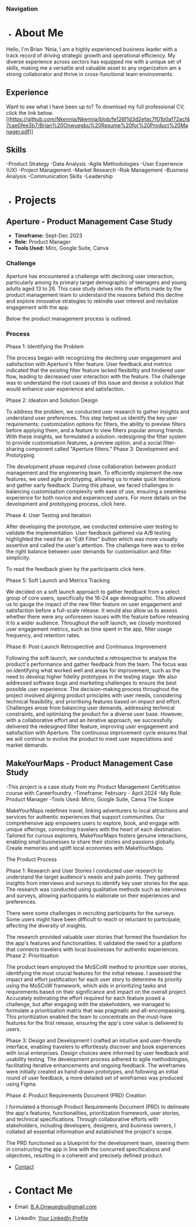### Navigation
- # About Me

Hello, I'm Brian 'Nnia, I am a highly experienced business leader with a track record of driving strategic growth and operational efficiency. My diverse experience across sectors has equipped me with a unique set of skills, making me a versatile and valuable asset to any organization am a strong collaborator and thrive in cross-functional team environments.

## Experience
Want to see what I have been up to?
To download my full professional CV, click the link below.
[(https://github.com/Nkennia/Nkennia/blob/fe126f1d3d2efac7f01b0af72acf47cae0fee3b7/Brian%20Onwuegbu%20Resume%20for%20Product%20Manager.pdf)]



## Skills

-Product Strategy
-Data Analysis
-Agile Methodologies
-User Experience (UX)
-Project Management
-Market Research
-Risk Management
-Business Analysis
-Communication Skills
-Leadership



- # Projects

## Aperture - Product Management Case Study

- **Timeframe:** Sept-Dec 2023
- **Role:** Product Manager
- **Tools Used:** Miro, Google Suite, Canva

### Challenge


Aperture has encountered a challenge with declining user interaction, particularly among its primary target demographic of teenagers and young adults aged 13 to 26. This case study delves into the efforts made by the product management team to understand the reasons behind this decline and explore innovative strategies to rekindle user interest and revitalize engagement with the app.

Below the product management process is outlined.

### Process

Phase 1: Identifying the Problem

The process began with recognizing the declining user engagement and satisfaction with Aperture's filter feature. User feedback and metrics indicated that the existing filter feature lacked flexibility and hindered user flow, leading to decreased user interaction with the feature. The challenge was to understand the root causes of this issue and devise a solution that would enhance user experience and satisfaction.

Phase 2: Ideation and Solution Design

To address the problem, we conducted user research to gather insights and understand user preferences. This step helped us identify the key user requirements: customization options for filters, the ability to preview filters before applying them, and a feature to view filters popular among friends. With these insights, we formulated a solution: redesigning the filter system to provide customisation features, a preview option, and a social filter-sharing component called "Aperture filters."
Phase 3: Development and Prototyping

The development phase required close collaboration between product management and the engineering team. To efficiently implement the new features, we used agile prototyping, allowing us to make quick iterations and gather early feedback. During this phase, we faced challenges in balancing customisation complexity with ease of use, ensuring a seamless experience for both novice and experienced users.
For more details on the development and prototyping process, click here.

Phase 4: User Testing and Iteration

After developing the prototype, we conducted extensive user testing to validate the implementation. User feedback gathered via A/B testing highlighted the need for an "Edit Filter" button which was more visually assertive and called the user's attention. The challenge here was to strike the right balance between user demands for customisation and filter simplicity.

To read the feedback given by the participants click here.


Phase 5: Soft Launch and Metrics Tracking

We decided on a soft launch approach to gather feedback from a select group of core users, specifically the 16-24 age demographic. This allowed us to gauge the impact of the new filter feature on user engagement and satisfaction before a full-scale release. It would also allow us to assess whether there were any unforeseen issues with the feature before releasing it to a wider audience. Throughout the soft launch, we closely monitored user engagement metrics, such as time spent in the app, filter usage frequency, and retention rates.


Phase 6: Post-Launch Retrospective and Continuous Improvement

Following the soft launch, we conducted a retrospective to analyse the product's performance and gather feedback from the team. The focus was on identifying what worked well and areas for improvement, such as the need to develop higher fidelity prototypes in the testing stage. We also addressed software bugs and marketing challenges to ensure the best possible user experience.
The decision-making process throughout the project involved aligning product principles with user needs, considering technical feasibility, and prioritising features based on impact and effort. Challenges arose from balancing user demands, addressing technical constraints, and optimising the product for a diverse user base. However, with a collaborative effort and an iterative approach, we successfully delivered the redesigned filter feature, improving user engagement and satisfaction with Aperture. The continuous improvement cycle ensures that we will continue to evolve the product to meet user expectations and market demands.


## MakeYourMaps - Product Management Case Study

-This project is a case study from my Product Management Certification course with Careerfoundry.
-Timeframe: February - April 2024
-My Role: Product Manager
-Tools Used: Mirro, Google Suite, Canva 
The Scope

MakeYourMaps redefines travel, linking adventurers to local attractions and services for authentic experiences that support communities. Our comprehensive app empowers users to explore, book, and engage with unique offerings, connecting travelers with the heart of each destination. Tailored for curious explorers, MakeYourMaps fosters genuine interactions, enabling small businesses to share their stories and passions globally. Create memories and uplift local economies with MakeYourMaps.

The Product Process

Phase 1: Research and User Stories
I conducted user research to understand the target audience's needs and pain points. They gathered insights from interviews and surveys to identify key user stories for the app. The research was conducted using qualitative methods such as interviews and surveys, allowing participants to elaborate on their experiences and preferences.

There were some challenges in recruiting participants for the surveys. Some users might have been difficult to reach or reluctant to participate, affecting the diversity of insights.

The research provided valuable user stories that formed the foundation for the app's features and functionalities. It validated the need for a platform that connects travelers with local businesses for authentic experiences.
Phase 2: Prioritisation

The product team employed the MoSCoW method to prioritize user stories, identifying the most crucial features for the initial release. I assessed the impact and effort justification for each user story to determine its priority using the MoSCoW framework, which aids in prioritizing tasks and requirements based on their significance and impact on the overall project.
Accurately estimating the effort required for each feature posed a challenge, but after engaging with the stakeholders, we managed to formulate a prioritisation matrix that was pragmatic and all-encompassing.
This prioritization enabled the team to concentrate on the must-have features for the first release, ensuring the app's core value is delivered to users.

Phase 3: Design and Development
I crafted an intuitive and user-friendly interface, enabling travelers to effortlessly discover and book experiences with local enterprises.
Design choices were informed by user feedback and usability testing. The development process adhered to agile methodologies, facilitating iterative enhancements and ongoing feedback. The wireframes were initially created as hand-drawn prototypes, and following an initial round of user feedback, a more detailed set of wireframes was produced using Figma.




Phase 4: Product Requirements Document (PRD) Creation

I formulated a thorough Product Requirements Document (PRD) to delineate the app's features, functionalities, prioritization framework, user stories, and technical specifications.
Through collaborative efforts with stakeholders, including developers, designers, and business owners, I collated all essential information and established the project's scope.

The PRD functioned as a blueprint for the development team, steering them in constructing the app in line with the concurred specifications and objectives, resulting in a coherent and precisely defined product.




- [Contact](contact.md)
- # Contact Me

- Email: [B.A.Onwuegbu@gmail.com](mailto:B.A.Onwuegbu@gmail.com)
- LinkedIn: [Your LinkedIn Profile](https://www.linkedin.com/in/brianonwuegbu/)

